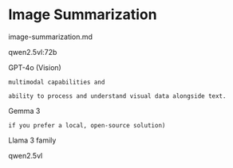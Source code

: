 # Image Summarization

image-summarization.md


qwen2.5vl:72b

GPT-4o (Vision) 

    multimodal capabilities and 
    
    ability to process and understand visual data alongside text. 
    
Gemma 3 

    if you prefer a local, open-source solution) 
    
Llama 3 family

qwen2.5vl